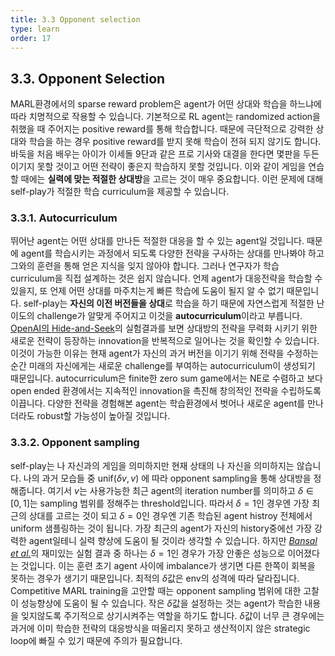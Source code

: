 ```yaml
---
title: 3.3 Opponent selection
type: learn
order: 17
---
```


## 3.3. Opponent Selection

MARL환경에서의 sparse reward problem은 agent가 어떤 상대와 학습을 하느냐에 따라 치명적으로 작용할 수 있습니다. 기본적으로 RL agent는 randomized action을 취했을 때 주어지는 positive reward를 통해 학습합니다. 때문에 극단적으로 강력한 상대와 학습을 하는 경우 positive reward를 받지 못해 학습이 전혀 되지 않기도 합니다. 바둑을 처음 배우는 아이가 이세돌 9단과 같은 프로 기사와 대결을 한다면 몇판을 두든 이기지 못할 것이고 어떤 전략이 좋은지 학습하지 못할 것입니다. 이와 같이 게임을 연습할 때에는 **실력에 맞는 적절한 상대방**을 고르는 것이 매우 중요합니다. 이런 문제에 대해 self-play가 적절한 학습 curriculum을 제공할 수 있습니다.

### 3.3.1. Autocurriculum

뛰어난 agent는 어떤 상대를 만나든 적절한 대응을 할 수 있는 agent일 것입니다. 때문에 agent를 학습시키는 과정에서 되도록 다양한 전략을 구사하는 상대를 만나봐야 하고 그와의 훈련을 통해 얻은 지식을 잊지 않아야 합니다. 그러나 연구자가 학습 curriculum을 직접 설계하는 것은 쉽지 않습니다. 언제 agent가 대응전략을 학습할 수 있을지, 또 언제 어떤 상대를 마주치는게 빠른 학습에 도움이 될지 알 수 없기 때문입니다. self-play는 **자신의 이전 버전들을 상대**로 학습을 하기 때문에 자연스럽게 적절한 난이도의 challenge가 알맞게 주어지고 이것을 **autocurriculum**이라고 부릅니다. [OpenAI의 Hide-and-Seek](https://arxiv.org/pdf/1909.07528.pdf)의 실험결과를 보면 상대방의 전략을 무력화 시키기 위한 새로운 전략이 등장하는 innovation을 반복적으로 일어나는 것을 확인할 수 있습니다. 이것이 가능한 이유는 현재 agent가 자신의 과거 버전을 이기기 위해 전략을 수정하는 순간 미래의 자신에게는 새로운 challenge를 부여하는 autocurriculum이 생성되기 때문입니다. autocurriculum은 finite한 zero sum game에서는 NE로 수렴하고 보다 open ended 환경에서는 지속적인 innovation을 촉진해 창의적인 전략을 수립하도록 이끕니다. 다양한 전략을 경험해본 agent는 학습환경에서 벗어나 새로운 agent를 만나더라도 robust할 가능성이 높아질 것입니다.

### 3.3.2. Opponent sampling

self-play는 나 자신과의 게임을 의미하지만 현재 상태의 나 자신을 의미하지는 않습니다. 나의 과거 모습들 중 $\text{unif}(\delta v, v)$ 에 따라 opponent sampling을 통해 상대방을 정해줍니다. 여기서 $v$는 사용가능한 최근 agent의 iteration number를 의미하고 $\delta \in [0,1]$는 sampling 범위를 정해주는 threshold입니다. 따라서 $\delta=1$인 경우엔 가장 최근의 상대를 고르는 것이 되고 $\delta=0$인 경우엔 기존 학습된 agent histroy 전체에서 uniform 샘플링하는 것이 됩니다. 가장 최근의 agent가 자신의 history중에선 가장 강력한 agent일테니 실력 향상에 도움이 될 것이라 생각할 수 있습니다. 하지만 [*Bansal et al.*](https://arxiv.org/pdf/1710.03748.pdf)의 재미있는 실험 결과 중 하나는 $\delta=1$인 경우가 가장 안좋은 성능으로 이어졌다는 것입니다. 이는 훈련 초기 agent 사이에 imbalance가 생기면 다른 한쪽이 회복을 못하는 경우가 생기기 때문입니다. 최적의 $\delta$값은 env의 성격에 따라 달라집니다. Competitive MARL training을 고안할 때는 opponent sampling 범위에 대한 고찰이 성능향상에 도움이 될 수 있습니다. 작은 $\delta$값을 설정하는 것는 agent가 학습한 내용을 잊지않도록 주기적으로 상기시켜주는 역할을 하기도 합니다. $\delta$값이 너무 큰 경우에는 과거에 이미 학습한 전략의 대응방식을 떠올리지 못하고 생산적이지 않은 strategic loop에 빠질 수 있기 때문에 주의가 필요합니다.